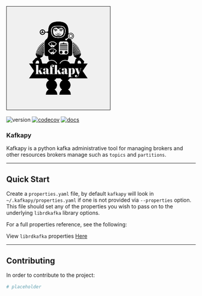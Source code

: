 <img src="https://github.com/symonk/kafkapy/blob/main/.github/images/logo.png" border="1" width="275" height="275">

![version](https://img.shields.io/pypi/v/kafkapy?color=%2342f54b&label=&style=flat-square)
[![codecov](https://codecov.io/gh/symonk/kafkapy/branch/main/graph/badge.svg)](https://codecov.io/gh/symonk/kafkapy)
[![docs](https://img.shields.io/badge/documentation-online-brightgreen.svg)](https://symonk.github.io/kafkapy/)

###  Kafkapy

Kafkapy is a python kafka administrative tool for managing brokers and other resources brokers manage such as
`topics` and `partitions`.  

-----

## Quick Start

Create a `properties.yaml` file, by default `kafkapy` will look in `~/.kafkapy/properties.yaml` if one is not
provided via `--properties` option.  This file should set any of the properties you wish to pass on to the underlying
`librdkafka` library options.

For a full properties reference, see the following:

View `librdkafka` properties [Here](https://github.com/confluentinc/librdkafka/blob/master/CONFIGURATION.md)


-----

## Contributing

In order to contribute to the project:

```python
# placeholder
```